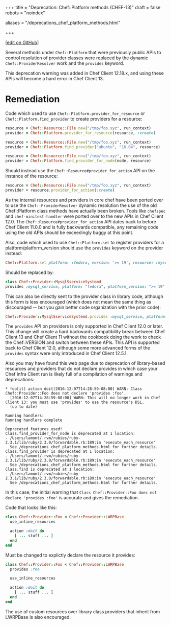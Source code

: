 +++
title = "Deprecation: Chef::Platform methods (CHEF-13)"
draft = false
robots = "noindex"


aliases = "/deprecations_chef_platform_methods.html"


  
    
    
    
    
+++    

[\[edit on GitHub\]](https://github.com/chef/chef-web-docs/blob/master/content/deprecations_chef_platform_methods.md)



Several methods under `Chef::Platform` that were previously public APIs
to control resolution of provider classes were replaced by the dynamic
`Chef::ProviderResolver` work and the `provides` keyword.

This deprecation warning was added in Chef Client 12.18.x, and using
these APIs will become a hard error in Chef Client 13.

Remediation
===========

Code which used to use `Chef::Platform.provider_for_resource` or
`Chef::Platform.find_provider` to create providers for a resource:

``` ruby
resource = Chef::Resource::File.new("/tmp/foo.xyz", run_context)
provider = Chef::Platform.provider_for_resource(resource, :create)

resource = Chef::Resource::File.new("/tmp/foo.xyz", run_context)
provider = Chef::Platform.find_provider("ubuntu", "16.04", resource)

resource = Chef::Resource::File.new("/tmp/foo.xyz", run_context)
provider = Chef::Platform.find_provider_for_node(node, resource)
```

Should instead use the `Chef::Resource#provider_for_action` API on the
instance of the resource:

``` ruby
resource = Chef::Resource::File.new("/tmp/foo.xyz", run_context)
provider = resource.provider_for_action(:create)
```

As the internal resources and providers in core chef have been ported
over to use the `Chef::ProviderResolver` dynamic resolution the use of
the old Chef::Platform class methods have actually been broken. Tools
like `chefspec` and `chef-minitest-handler` were ported over to the new
APIs in Chef Client 12.0. The `Chef::Resource#provider_for_action` API
dates back to before Chef Client 11.0.0 and is fully backwards
compatible, any remaining code using the old APIs should be exceedingly
buggy at this point.

Also, code which used to use `Chef::Platform.set` to register providers
for a platform/platform_version should use the `provides` keyword on
the provider instead:

``` ruby
Chef::Platform.set platform: :fedora, version: '>= 19', resource: :mysql_service, provider: Chef::Provider::MysqlServiceSystemd
```

Should be replaced by:

``` ruby
class Chef::Provider::MysqlSserviceSystemd
provides :mysql_service, platform: "fedora", platform_version: ">= 19"
```

This can also be directly sent to the provider class in library code,
although this form is less encouraged (which does not mean the same
thing as discouraged -- but you gain better code organization with the
prior code):

``` ruby
Chef::Provider::MysqlSserviceSystemd.provides :mysql_service, platform: "fedora", platform_version: ">= 19"
```

The `provides` API on providers is only supported in Chef Client 12.0 or
later. This change will create a hard backwards compatibility break
between Chef Client 13 and Chef Client 11 without the cookbook doing the
work to check the Chef::VERSION and switch between these APIs. This API
is supported back to Chef Client 12.0, although some more advanced forms
of the `provides` syntax were only introduced in Chef Client 12.5.1.

Also you may have found this web page due to deprecation of
library-based resources and providers that do not declare provides in
which case your Chef Infra Client run is likely full of a compilation of
warnings and deprecations:

``` none
* foo[it] action doit[2016-12-07T14:28:59-08:00] WARN: Class Chef::Provider::Foo does not declare 'provides :foo'.
  [2016-12-07T14:28:59-08:00] WARN: This will no longer work in Chef Client 13: you must use 'provides' to use the resource's DSL.
  (up to date)

Running handlers:
Running handlers complete

Deprecated features used!
Class.find_provider_for_node is deprecated at 1 location:
- /Users/lamont/.rvm/rubies/ruby-2.3.1/lib/ruby/2.3.0/forwardable.rb:189:in 'execute_each_resource'
  See /deprecations_chef_platform_methods.html for further details.
Class.find_provider is deprecated at 1 location:
- /Users/lamont/.rvm/rubies/ruby-2.3.1/lib/ruby/2.3.0/forwardable.rb:189:in 'execute_each_resource'
  See /deprecations_chef_platform_methods.html for further details.
Class.find is deprecated at 1 location:
- /Users/lamont/.rvm/rubies/ruby-2.3.1/lib/ruby/2.3.0/forwardable.rb:189:in 'execute_each_resource'
  See /deprecations_chef_platform_methods.html for further details.
```

In this case, the initial warning that
`Class Chef::Provider::Foo does not declare 'provides :foo'` is accurate
and gives the remediation.

Code that looks like this:

``` ruby
class Chef::Provider::Foo < Chef::Provider::LWRPBase
  use_inline_resources

  action :doit do
    [ ... stuff ... ]
  end
end
```

Must be changed to explictly declare the resource it provides:

``` ruby
class Chef::Provider::Foo < Chef::Provider::LWRPBase
  provides :foo

  use_inline_resources

  action :doit do
    [ ... stuff ... ]
  end
end
```

The use of custom resources over library class providers that inherit
from LWRPBase is also encouraged.
